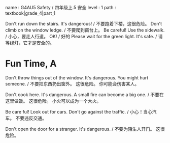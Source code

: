 name : G4AU5 Safety / 四年级上.5  安全
level : 1
path : textbook|grade_4|part_1

Don't run down the stairs. It's dangerous! / 不要跑着下楼，这很危险。
Don't climb on the window ledge. / 不要爬到窗台上。
Be careful! Use the sidewalk. / 小心，要走人行道。
OK! / 好的
Please wait for the green light. It's safe. / 请等绿灯，它才是安全的。

# Fun Time, A

Don't throw things out of the window. It's dangerous. You might hurt someone. /  不要把东西扔出窗外。 这很危险。 你可能会伤害某人。

Don't cook here. It's dangerous. A small fire can become a big one. / 不要在这里做饭。 这很危险。 小火可以成为一个大火。

Be care ful! Look out for cars. Don't go against the traffic. / 小心！当心汽车。 不要违反交通。

Don't open the door for a stranger. It's dangerous. / 不要为陌生人开门。 这很危险。
